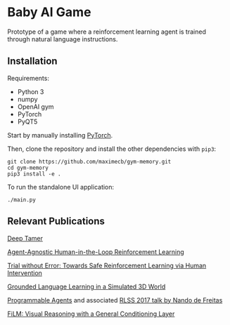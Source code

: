 # Baby AI Game

Prototype of a game where a reinforcement learning agent is trained through natural language instructions.

Installation
------------

Requirements:
- Python 3
- numpy
- OpenAI gym
- PyTorch
- PyQT5

Start by manually installing [PyTorch](http://pytorch.org/).

Then, clone the repository and install the other dependencies with `pip3`:

```python3
git clone https://github.com/maximecb/gym-memory.git
cd gym-memory
pip3 install -e .
```

To run the standalone UI application:

```python3
./main.py
```

Relevant Publications
---------------------

[Deep Tamer](https://arxiv.org/abs/1709.10163)

[Agent-Agnostic Human-in-the-Loop Reinforcement Learning](https://arxiv.org/abs/1701.04079)

[Trial without Error: Towards Safe Reinforcement Learning via Human Intervention](https://arxiv.org/abs/1707.05173)

[Grounded Language Learning in a Simulated 3D World](https://arxiv.org/abs/1706.06551)

[Programmable Agents](https://arxiv.org/abs/1706.06383) and associated [RLSS 2017 talk by Nando de Freitas](http://videolectures.net/deeplearning2017_de_freitas_deep_control/)

[FiLM: Visual Reasoning with a General Conditioning Layer](https://sites.google.com/view/deep-rl-bootcamp/lectures)
